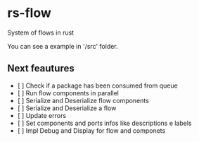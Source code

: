 # rs-flow
System of flows in rust

You can see a example in '/src' folder.

## Next feautures
<ul>
  <li>[ ] Check if a package has been consumed from queue </li>
  <li>[ ] Run flow components in parallel </li>
  <li>[ ] Serialize and Deserialize flow components</li>
  <li>[ ] Serialize and Deserialize a flow</li>
  <li>[ ] Update errors
  <li>[ ] Set components and ports infos like descriptions e labels</li>
  <li>[ ] Impl Debug and Display for flow and componets
</ul>
